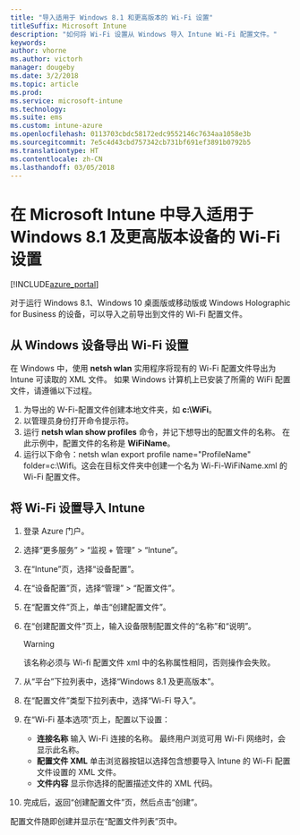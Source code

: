 ```yaml
---
title: "导入适用于 Windows 8.1 和更高版本的 Wi-Fi 设置"
titleSuffix: Microsoft Intune
description: "如何将 Wi-Fi 设置从 Windows 导入 Intune Wi-Fi 配置文件。"
keywords: 
author: vhorne
ms.author: victorh
manager: dougeby
ms.date: 3/2/2018
ms.topic: article
ms.prod: 
ms.service: microsoft-intune
ms.technology: 
ms.suite: ems
ms.custom: intune-azure
ms.openlocfilehash: 0113703cbdc58172edc9552146c7634aa1058e3b
ms.sourcegitcommit: 7e5c4d43cbd757342cb731bf691ef3891b0792b5
ms.translationtype: HT
ms.contentlocale: zh-CN
ms.lasthandoff: 03/05/2018
---
```

# <a name="import-wi-fi-settings-for-windows-81-and-later-devices-in-microsoft-intune"></a>在 Microsoft Intune 中导入适用于 Windows 8.1 及更高版本设备的 Wi-Fi 设置

[!INCLUDE[azure_portal](./includes/azure_portal.md)]

对于运行 Windows 8.1、Windows 10 桌面版或移动版或 Windows Holographic for Business 的设备，可以导入之前导出到文件的 Wi-Fi 配置文件。

## <a name="export-wi-fi-settings-from-a-windows-device"></a>从 Windows 设备导出 Wi-Fi 设置

在 Windows 中，使用 **netsh wlan** 实用程序将现有的 Wi-Fi 配置文件导出为 Intune 可读取的 XML 文件。 如果 Windows 计算机上已安装了所需的 WiFi 配置文件，请遵循以下过程。
1. 为导出的 W-Fi-配置文件创建本地文件夹，如 **c:\WiFi**。
1. 以管理员身份打开命令提示符。
1. 运行 **netsh wlan show profiles** 命令，并记下想导出的配置文件的名称。 在此示例中，配置文件的名称是 **WiFiName**。
1. 运行以下命令：netsh wlan export profile name="ProfileName" folder=c:\Wifi。这会在目标文件夹中创建一个名为 Wi-Fi-WiFiName.xml 的 Wi-Fi 配置文件。

## <a name="import-the-wi-fi-settings-into-intune"></a>将 Wi-Fi 设置导入 Intune

1. 登录 Azure 门户。
2. 选择“更多服务” > “监视 + 管理” > “Intune”。
3. 在“Intune”页，选择“设备配置”。
2. 在“设备配置”页，选择“管理” > “配置文件”。
3. 在“配置文件”页上，单击“创建配置文件”。
4. 在“创建配置文件”页上，输入设备限制配置文件的“名称”和“说明”。

   > [!WARNING]
   > 该名称必须与 Wi-fi 配置文件 xml 中的名称属性相同，否则操作会失败。

5. 从“平台”下拉列表中，选择“Windows 8.1 及更高版本”。
6. 在“配置文件”类型下拉列表中，选择“Wi-Fi 导入”。
7. 在“Wi-Fi 基本选项”页上，配置以下设置：
    - **连接名称** 输入 Wi-Fi 连接的名称。 最终用户浏览可用 Wi-Fi 网络时，会显示此名称。
    - **配置文件 XML** 单击浏览器按钮以选择包含想要导入 Intune 的 Wi-Fi 配置文件设置的 XML 文件。
    - **文件内容** 显示你选择的配置描述文件的 XML 代码。
8. 完成后，返回“创建配置文件”页，然后点击“创建”。

配置文件随即创建并显示在“配置文件列表”页中。
